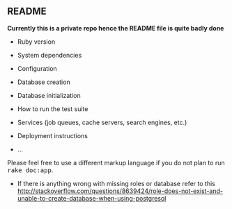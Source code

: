 ## README

**Currently this is a private repo hence the README file is quite badly done**

* Ruby version

* System dependencies

* Configuration

* Database creation

* Database initialization

* How to run the test suite

* Services (job queues, cache servers, search engines, etc.)

* Deployment instructions

* ...


Please feel free to use a different markup language if you do not plan to run
<tt>rake doc:app</tt>.

* If there is anything wrong with missing roles or database refer to this
http://stackoverflow.com/questions/8639424/role-does-not-exist-and-unable-to-create-database-when-using-postgresql

